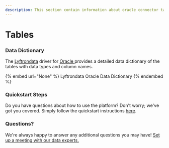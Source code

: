 ```yaml
---
description: This section contain information about oracle connector tables information
---
```


# Tables

### Data Dictionary

The [Lyftrondata](https://www.lyftrondata.com/) driver for [Oracle](None/)[ ](https://www.lyftrondata.com/integration/oracle/)provides a detailed data dictionary of the tables with data types and column names.

{% embed url="None" %}
Lyftrondata Oracle Data Dictionary
{% endembed %}

### Quickstart Steps

Do you have questions about how to use the platform? Don't worry; we've got you covered. Simply follow the quickstart instructions [here](../README.md).

### Questions? <a href="#questions" id="questions"></a>

We're always happy to answer any additional questions you may have! [Set up a meeting with our data experts.](https://www.lyftrondata.com/book-a-meeting/)

